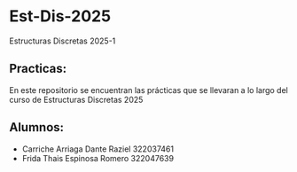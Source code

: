 # Est-Dis-2025
Estructuras Discretas 2025-1

## Practicas:
En este repositorio se encuentran las prácticas que se llevaran a lo largo del curso de Estructuras Discretas 2025

## Alumnos:
* Carriche Arriaga Dante Raziel 322037461
* Frida Thais Espinosa Romero 322047639
